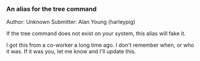 ### An alias for the tree command

Author: Unknown
Submitter: Alan Young (harleypig)

If the tree command does not exist on your system, this alias will fake it.

I got this from a co-worker a long time ago. I don't remember when, or who it was. If it was you, let me know and I'll update this.
